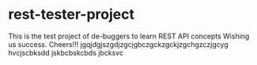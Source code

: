 # rest-tester-project
This is the test project of de-buggers to learn REST API concepts
Wishing us success. Cheers!!!
jgqjdgjszgdjzgcjgbczgckzgckjzgchgzczjgcyg
hvcjscbksdd
jskbcbskcbds
jbcksvc
